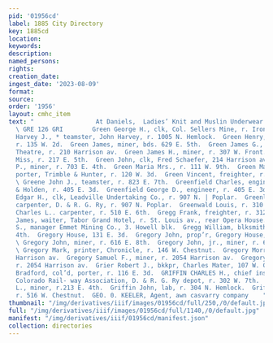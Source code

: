```yaml
---
pid: '01956cd'
label: 1885 City Directory
key: 1885cd
location: 
keywords: 
description: 
named_persons: 
rights: 
creation_date: 
ingest_date: '2023-08-09'
format: 
source: 
order: '1956'
layout: cmhc_item
text: "                 At Daniels,  Ladies’ Knit and Muslin Underwear risher 'smitie
  \ GRE 126 GRI        Green George H., clk, Col. Sellers Mine, r. Iron Hill.  Green
  Harvey J., * teamster, John Harvey, r. 1005 N. Hemlock.  Green Henry, col’d, teamster,
  r. 135 W. 2d.  Green James, miner, bds. 629 E. 5th.  Green James G., clk, Standard
  Theatre, r. 210 Harrison av.  Green James H., miner, r. 307 W. Front.  Green Jennie
  Miss, r. 217 E. 5th.  Green John, clk, Fred Schaefer, 214 Harrison av.  Green J.
  P., miner, r. 703 E. 4th.  Green Maria Mrs., r. 111 W. 9th.  Green Marshall, cold,
  porter, Trimble & Hunter, r. 120 W. 3d.  Green Vincent, freighter, r. 220 W. Elm.
  \ Greene John J., teamster, r. 823 E. 7th.  Greenfield Charles, engineer, Chanute
  & Holden, r. 405 E. 3d.  Greenfield George D., engineer, r. 405 E. 3d.  Greenlaw
  Edgar H., clk, Leadville Undertaking Co., r. 907 N. | Poplar.  Greenlaw John A.,
  carpenter, D. & R. G. Ry, r. 907 N. Poplar.  Greenwald Louis, r. 310 E. 3d.  Greer
  Charles L.. carpenter, r. 510 E. 6th.  Gregg Frank, freighter, r. 3124 E. 6th.  Gregg
  James, waiter, Tabor Grand Hotel, r. St. Louis av., rear Opera House. ’  Gregg Noah
  S., manager Emmet Mining Co., 3. Howell blk.  Gregg William, blksmith, r. 316 W.
  4th.  Gregory House, 131 E. 3d.  Gregory John, prop’r, Gregory House, 131 E. 3d.
  \ Gregory John, miner, r. 616 E. 8th.  Gregory John, jr., miner, r. 616 E. 8th.
  \ Gregory Mark, printer, Chronicle, r. 146 W. Chestnut.  Gregory Morris S., r. 2054
  Harrison av.  Gregory Samuel F., miner, r. 2054 Harrison av.  Gregory S. A. Mrs.,
  r. 2054 Harrison av.  Grier Robert J., bkkpr, Charles Mater, 107 W. Chestnut.  Griffin
  Bradford, col’d, porter, r. 116 E. 3d.  GRIFFIN CHARLES H., chief inspector Western
  Colorado Rail- way Association, D. & R. G. Ry depot, r. 302 W. 7th.  Griffin David
  L., miner, r.213 E. 4th.  Griffin John, lab, r. 304 N. Hemlock.  Griffin John, lab,
  r. 516 W. Chestnut.  GEO. 0. KEELER, Agent, awn casvarry company    "
thumbnail: "/img/derivatives/iiif/images/01956cd/full/250,/0/default.jpg"
full: "/img/derivatives/iiif/images/01956cd/full/1140,/0/default.jpg"
manifest: "/img/derivatives/iiif/01956cd/manifest.json"
collection: directories
---
```

